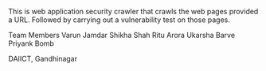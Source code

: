 This is web application security crawler that crawls the web pages provided a URL. Followed by carrying out a vulnerability test on those pages.

Team Members
Varun Jamdar
Shikha Shah
Ritu Arora
Ukarsha Barve
Priyank Bomb

DAIICT, Gandhinagar